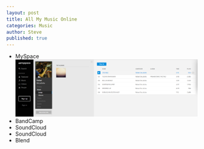 ```yaml
---
layout: post
title: All My Music Online
categories: Music
author: Steve
published: true
---
```

+ MySpace
![alt text](https://github.com/SSchoepfer/SSchoepfer.github.io/blob/master/img/RafailDeLaGetoMyspace.png "Good 'ole days")
+ BandCamp
+ SoundCloud
+ SoundCloud
+ Blend




